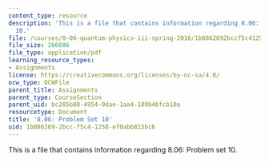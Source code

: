 ```yaml
---
content_type: resource
description: 'This is a file that contains information regarding 8.06: Problem set
  10.'
file: /courses/8-06-quantum-physics-iii-spring-2016/1b0862692bccf5c41258ef0abb815bc6_MIT8_06S16_ps10.pdf
file_size: 266686
file_type: application/pdf
learning_resource_types:
- Assignments
license: https://creativecommons.org/licenses/by-nc-sa/4.0/
ocw_type: OCWFile
parent_title: Assignments
parent_type: CourseSection
parent_uid: bc285b80-4954-0dae-1aa4-109b4bfcb10a
resourcetype: Document
title: '8.06: Problem Set 10'
uid: 1b086269-2bcc-f5c4-1258-ef0abb815bc6
---
```

This is a file that contains information regarding 8.06: Problem set 10.